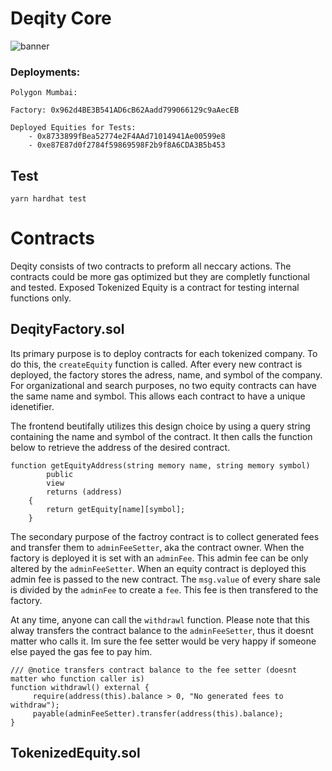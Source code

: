# Deqity Core
![banner](https://user-images.githubusercontent.com/108776533/185813055-c8151606-34c7-46f4-8229-bfac05caf27c.png)

### Deployments:

```
Polygon Mumbai:

Factory: 0x962d4BE3B541AD6cB62Aadd799066129c9aAecEB

Deployed Equities for Tests: 
    - 0x8733899fBea52774e2F4AAd71014941Ae00599e8
    - 0xe87E87d0f2784f59869598F2b9f8A6CDA3B5b453
```

## Test

```
yarn hardhat test
```

# Contracts
Deqity consists of two contracts to preform all neccary actions. The contracts could be more gas optimized but they are completly functional and tested. Exposed Tokenized Equity is a contract for testing internal functions only.

## DeqityFactory.sol
Its primary purpose is to deploy contracts for each tokenized company. To do this, the  ```createEquity```  function is called. After every new contract is deployed, the factory stores the adress, name, and symbol of the company. For organizational and search purposes, no two equity contracts can have the same name and symbol. This allows each contract to have a unique idenetifier. 

The frontend beutifally utilizes this design choice by using a query string containing the name and symbol of the contract. It then calls the function below to retrieve the address of the desired contract.

```
function getEquityAddress(string memory name, string memory symbol)
        public
        view
        returns (address)
    {
        return getEquity[name][symbol];
    }
```
The secondary purpose of the factroy contract is to collect generated fees and transfer them to ```adminFeeSetter```, aka the contract owner. When the factory is deployed it is set with an ```adminFee```. This admin fee can be only altered by the ```adminFeeSetter```. When an equity contract is deployed this admin fee is passed to the new contract. The ```msg.value``` of every share sale is divided by the ```adminFee``` to create a ```fee```. This fee is then transfered to the factory. 

At any time, anyone can call the ```withdrawl``` function. Please note that this alway transfers the contract balance to the ```adminFeeSetter```, thus it doesnt matter who calls it. Im sure the fee setter would be very happy if someone else payed the gas fee to pay him. 

```
/// @notice transfers contract balance to the fee setter (doesnt matter who function caller is)
function withdrawl() external {
     require(address(this).balance > 0, "No generated fees to withdraw");
     payable(adminFeeSetter).transfer(address(this).balance);
}
```

## TokenizedEquity.sol
